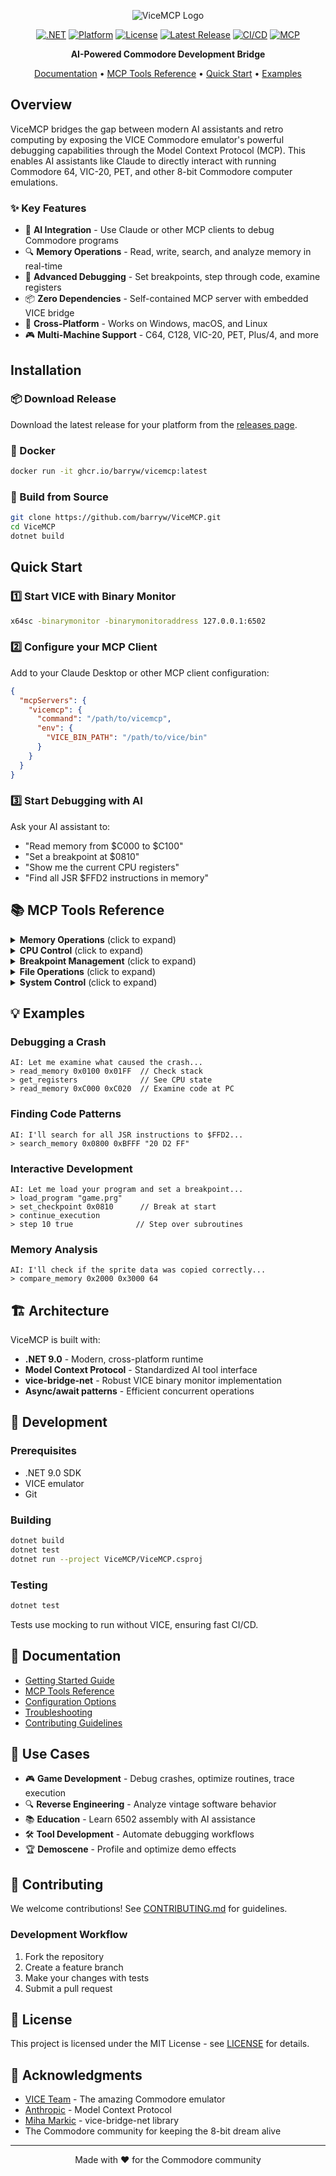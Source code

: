 <div align="center">

![ViceMCP Logo](Images/vicemcp-logo.svg)

[![.NET](https://img.shields.io/badge/.NET-9.0+-512BD4.svg)](https://dotnet.microsoft.com/)
[![Platform](https://img.shields.io/badge/Platform-Linux%20|%20macOS%20|%20Windows-blue.svg)](https://github.com/barryw/ViceMCP)
[![License](https://img.shields.io/badge/License-MIT-brightgreen.svg)](LICENSE)
[![Latest Release](https://img.shields.io/github/v/release/barryw/ViceMCP)](https://github.com/barryw/ViceMCP/releases/latest)
[![CI/CD](https://github.com/barryw/ViceMCP/actions/workflows/ci-cd.yml/badge.svg)](https://github.com/barryw/ViceMCP/actions/workflows/ci-cd.yml)
[![MCP](https://img.shields.io/badge/MCP-Compatible-orange.svg)](https://modelcontextprotocol.io/)

**AI-Powered Commodore Development Bridge**

[Documentation](Documentation/) • [MCP Tools Reference](#-mcp-tools-reference) • [Quick Start](#-quick-start) • [Examples](#-examples)

</div>

## Overview

ViceMCP bridges the gap between modern AI assistants and retro computing by exposing the VICE Commodore emulator's powerful debugging capabilities through the Model Context Protocol (MCP). This enables AI assistants like Claude to directly interact with running Commodore 64, VIC-20, PET, and other 8-bit Commodore computer emulations.

### ✨ Key Features

- 🤖 **AI Integration** - Use Claude or other MCP clients to debug Commodore programs
- 🔍 **Memory Operations** - Read, write, search, and analyze memory in real-time
- 🐛 **Advanced Debugging** - Set breakpoints, step through code, examine registers
- 📦 **Zero Dependencies** - Self-contained MCP server with embedded VICE bridge
- 🚀 **Cross-Platform** - Works on Windows, macOS, and Linux
- 🎮 **Multi-Machine Support** - C64, C128, VIC-20, PET, Plus/4, and more

## Installation

### 📦 Download Release

Download the latest release for your platform from the [releases page](https://github.com/barryw/ViceMCP/releases/latest).

### 🐳 Docker

```bash
docker run -it ghcr.io/barryw/vicemcp:latest
```

### 🔧 Build from Source

```bash
git clone https://github.com/barryw/ViceMCP.git
cd ViceMCP
dotnet build
```

## Quick Start

### 1️⃣ Start VICE with Binary Monitor

```bash
x64sc -binarymonitor -binarymonitoraddress 127.0.0.1:6502
```

### 2️⃣ Configure your MCP Client

Add to your Claude Desktop or other MCP client configuration:

```json
{
  "mcpServers": {
    "vicemcp": {
      "command": "/path/to/vicemcp",
      "env": {
        "VICE_BIN_PATH": "/path/to/vice/bin"
      }
    }
  }
}
```

### 3️⃣ Start Debugging with AI

Ask your AI assistant to:
- "Read memory from $C000 to $C100"
- "Set a breakpoint at $0810"
- "Show me the current CPU registers"
- "Find all JSR $FFD2 instructions in memory"

## 📚 MCP Tools Reference

<details>
<summary><b>Memory Operations</b> (click to expand)</summary>

### `read_memory`
Read bytes from memory and display in hex format.
```yaml
Parameters:
  - startHex: Start address (e.g., "0x0400" or "0400")
  - endHex: End address
Returns: Hex string like "08-05-0C-0C-0F"
```

### `write_memory`
Write bytes to memory.
```yaml
Parameters:
  - startHex: Start address
  - dataHex: Space-separated hex bytes (e.g., "A9 00 8D 20 D0")
Returns: Confirmation with bytes written
```

### `copy_memory`
Copy memory from one location to another.
```yaml
Parameters:
  - sourceHex: Source start address
  - destHex: Destination start address
  - length: Number of bytes to copy
Returns: Confirmation of copy operation
```

### `fill_memory`
Fill memory region with a byte pattern.
```yaml
Parameters:
  - startHex: Start address
  - endHex: End address
  - pattern: Hex bytes to repeat (e.g., "AA 55")
Returns: Confirmation with pattern used
```

### `search_memory`
Search for byte patterns in memory.
```yaml
Parameters:
  - startHex: Search start address
  - endHex: Search end address
  - pattern: Hex bytes to find (e.g., "A9 00" for LDA #$00)
  - maxResults: Maximum matches to return (default: 10)
Returns: List of addresses where pattern found
```

### `compare_memory`
Compare two memory regions.
```yaml
Parameters:
  - addr1Hex: First region start
  - addr2Hex: Second region start
  - length: Bytes to compare
Returns: List of differences or "regions identical"
```

</details>

<details>
<summary><b>CPU Control</b> (click to expand)</summary>

### `get_registers`
Get all CPU register values.
```yaml
Returns: A, X, Y, PC, SP, and status flags
```

### `set_register`
Set a CPU register value.
```yaml
Parameters:
  - registerName: Register name (A, X, Y, PC, SP)
  - valueHex: New value in hex
Returns: Confirmation of register update
```

### `step`
Step CPU by one or more instructions.
```yaml
Parameters:
  - count: Instructions to step (default: 1)
  - stepOver: Step over subroutines (default: false)
Returns: Number of instructions stepped
```

### `continue_execution`
Resume execution after breakpoint.
```yaml
Returns: "Execution resumed"
```

### `reset`
Reset the emulated machine.
```yaml
Parameters:
  - mode: "soft" or "hard" (default: "soft")
Returns: Reset confirmation
```

</details>

<details>
<summary><b>Breakpoint Management</b> (click to expand)</summary>

### `set_checkpoint`
Set a breakpoint/checkpoint.
```yaml
Parameters:
  - startHex: Start address
  - endHex: End address (optional)
  - stopWhenHit: Stop execution on hit (default: true)
  - enabled: Initially enabled (default: true)
Returns: Checkpoint number and address range
```

### `list_checkpoints`
List all checkpoints.
```yaml
Returns: List with status, address range, hit count
```

### `delete_checkpoint`
Delete a checkpoint.
```yaml
Parameters:
  - checkpointNumber: Checkpoint # to delete
Returns: Confirmation of deletion
```

### `toggle_checkpoint`
Enable or disable a checkpoint.
```yaml
Parameters:
  - checkpointNumber: Checkpoint # to toggle
  - enabled: true to enable, false to disable
Returns: New checkpoint state
```

</details>

<details>
<summary><b>File Operations</b> (click to expand)</summary>

### `load_program`
Load a PRG file into memory.
```yaml
Parameters:
  - filePath: Path to PRG file
  - addressHex: Override load address (optional)
Returns: Load address and size information
```

### `save_memory`
Save memory region to file.
```yaml
Parameters:
  - startHex: Start address
  - endHex: End address
  - filePath: Output file path
  - asPrg: Save as PRG with header (default: true)
Returns: Confirmation with bytes saved
```

</details>

<details>
<summary><b>System Control</b> (click to expand)</summary>

### `start_vice`
Launch a VICE emulator instance.
```yaml
Parameters:
  - emulatorType: x64sc, x128, xvic, xpet, xplus4, xcbm2, xcbm5x0
  - arguments: Additional command line arguments
Returns: Process ID and monitor port
```

### `get_info`
Get VICE version information.
```yaml
Returns: VICE version and SVN revision
```

### `ping`
Check if VICE is responding.
```yaml
Returns: "Pong! VICE is responding"
```

### `get_banks`
List available memory banks.
```yaml
Returns: List of bank numbers and names
```

### `get_display`
Capture current display.
```yaml
Parameters:
  - useVic: Use VIC (true) or VICII/VDC (false)
Returns: Display dimensions and image data size
```

### `quit_vice`
Quit the VICE emulator.
```yaml
Returns: Confirmation of quit
```

### `send_keys`
Send keyboard input to VICE.
```yaml
Parameters:
  - keys: Text to type (use \n for Return)
Returns: Confirmation of keys sent
```

</details>

## 💡 Examples

### Debugging a Crash
```
AI: Let me examine what caused the crash...
> read_memory 0x0100 0x01FF  // Check stack
> get_registers              // See CPU state
> read_memory 0xC000 0xC020  // Examine code at PC
```

### Finding Code Patterns
```
AI: I'll search for all JSR instructions to $FFD2...
> search_memory 0x0800 0xBFFF "20 D2 FF"
```

### Interactive Development
```
AI: Let me load your program and set a breakpoint...
> load_program "game.prg"
> set_checkpoint 0x0810      // Break at start
> continue_execution
> step 10 true              // Step over subroutines
```

### Memory Analysis
```
AI: I'll check if the sprite data was copied correctly...
> compare_memory 0x2000 0x3000 64
```

## 🏗️ Architecture

ViceMCP is built with:
- **.NET 9.0** - Modern, cross-platform runtime
- **Model Context Protocol** - Standardized AI tool interface
- **vice-bridge-net** - Robust VICE binary monitor implementation
- **Async/await patterns** - Efficient concurrent operations

## 🧪 Development

### Prerequisites
- .NET 9.0 SDK
- VICE emulator
- Git

### Building
```bash
dotnet build
dotnet test
dotnet run --project ViceMCP/ViceMCP.csproj
```

### Testing
```bash
dotnet test
```

Tests use mocking to run without VICE, ensuring fast CI/CD.

## 📖 Documentation

- [Getting Started Guide](Documentation/GettingStarted.md)
- [MCP Tools Reference](Documentation/ToolsReference.md)
- [Configuration Options](Documentation/Configuration.md)
- [Troubleshooting](Documentation/Troubleshooting.md)
- [Contributing Guidelines](CONTRIBUTING.md)

## 🎯 Use Cases

- 🎮 **Game Development** - Debug crashes, optimize routines, trace execution
- 🔍 **Reverse Engineering** - Analyze vintage software behavior
- 📚 **Education** - Learn 6502 assembly with AI assistance
- 🛠️ **Tool Development** - Automate debugging workflows
- 🏆 **Demoscene** - Profile and optimize demo effects

## 🤝 Contributing

We welcome contributions! See [CONTRIBUTING.md](CONTRIBUTING.md) for guidelines.

### Development Workflow
1. Fork the repository
2. Create a feature branch
3. Make your changes with tests
4. Submit a pull request

## 📜 License

This project is licensed under the MIT License - see [LICENSE](LICENSE) for details.

## 🙏 Acknowledgments

- [VICE Team](https://vice-emu.sourceforge.io/) - The amazing Commodore emulator
- [Anthropic](https://www.anthropic.com/) - Model Context Protocol
- [Miha Markic](https://github.com/MihaMarkic) - vice-bridge-net library
- The Commodore community for keeping the 8-bit dream alive

---

<div align="center">
Made with ❤️ for the Commodore community
</div>